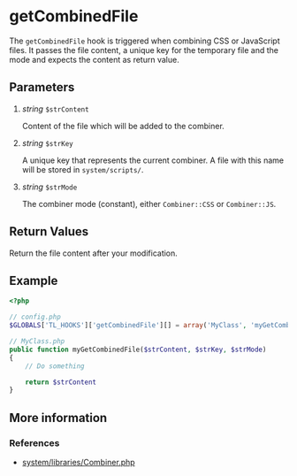 # getCombinedFile

The `getCombinedFile` hook is triggered when combining CSS or JavaScript files.
It passes the file content, a unique key for the temporary file and the mode and
expects the content as return value.


## Parameters

1. *string* `$strContent`

    Content of the file which will be added to the combiner.

2. *string* `$strKey`

    A unique key that represents the current combiner. A file with this name will
    be stored in `system/scripts/`.

3. *string* `$strMode`

    The combiner mode (constant), either `Combiner::CSS` or `Combiner::JS`.


## Return Values

Return the file content after your modification.


## Example

```php
<?php

// config.php
$GLOBALS['TL_HOOKS']['getCombinedFile'][] = array('MyClass', 'myGetCombinedFile');

// MyClass.php
public function myGetCombinedFile($strContent, $strKey, $strMode)
{
    // Do something

    return $strContent
}
```


## More information


### References

- [system/libraries/Combiner.php](https://github.com/contao/core/blob/2.11.7/system/libraries/Combiner.php#L166)
